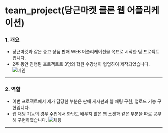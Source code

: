 # team_project(당근마켓 클론 웹 어플리케이션)
### 1. 개요
- 당근마켓과 같은 중고 상품 판매 WEB 어플리케이션을 목표로 시작한 팀 프로젝트입니다.
- 2주 동안 진행된 프로젝트로 3명의 학원 수강생이 협업하여 제작되었습니다.
![메인](https://user-images.githubusercontent.com/54059795/122632295-e19e6900-d10c-11eb-9727-fe78d3a3b4f4.PNG)
***
### 2. 역할
- 이번 프로젝트에서 제가 담당한 부분은 판매 게시판과 웹 채팅 구현, 업로드 기능 구현입니다.
- 웹 채팅 기능의 경우 수업에서 한번도 배우지 않은 웹 소켓과 같은 부분을 따로 공부해 구현하였습니다.
![채팅](https://user-images.githubusercontent.com/54059795/122632444-cd0ea080-d10d-11eb-874e-1d595dd3a502.PNG)
***
